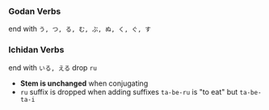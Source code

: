 ### Godan Verbs
end with `う, つ, る, む, ぶ, ぬ, く, ぐ, す`
### Ichidan Verbs
end with `いる, える`
drop `ru`
- **Stem is unchanged** when conjugating
- `ru` suffix is dropped when adding suffixes
  `ta-be-ru` is "to eat" but `ta-be-ta-i`